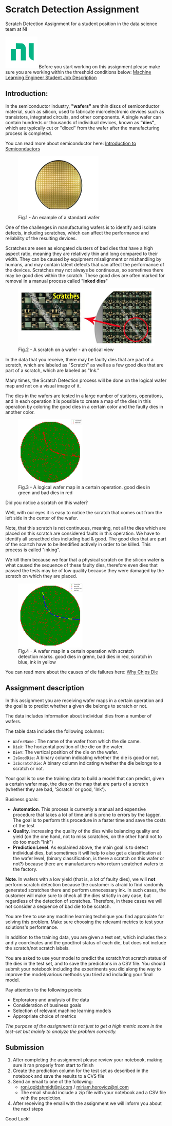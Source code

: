 # Scratch Detection Assignment
Scratch Detection Assignment for a student position in the data science team at NI

<img src="assets/NI_logo.png" width="100" height="100">
Before you start working on this assignment please make sure you are working within the threshold conditions below: <a href="https://pef.fa.us1.oraclecloud.com/hcmUI/CandidateExperience/en/sites/CX/job/4998">Machine Learning Engineer Student Job Description</a>

## Introduction:

In the semiconductor industry, **"wafers"** are thin discs of semiconductor material, such as silicon, used to fabricate microelectronic devices such as transistors, integrated circuits, and other components. A single wafer can contain hundreds or thousands of individual devices, known as **"dies"**, which are typically cut or "diced" from the wafer after the manufacturing process is completed.

You can read more about semiconductor here: <a href="https://www.amd.com/en/technologies/introduction-to-semiconductors//">Introduction to Semiconductors</a>

<figure>
  <img src="assets/wafer.jpeg" width="250" height="180" style="float: middle;">
  <figcaption>Fig.1 - An example of a standard wafer</figcaption>
</figure>

One of the challenges in manufacturing wafers is to identify and isolate defects, including scratches, which can affect the performance and reliability of the resulting devices. 

Scratches are seen as elongated clusters of bad dies that have a high aspect ratio, meaning they are relatively thin and long compared to their width. They can be caused by equipment misalignment or mishandling by humans, and may contain latent defects that can affect the performance of the devices. Scratches may not always be continuous, so sometimes there may be good dies within the scratch. These good dies are often marked for removal in a manual process called "**Inked dies**" 

<figure>
  <img src="assets/scratch.png">
  <figcaption>Fig.2 - A scratch on a wafer - an optical view</figcaption>
</figure>

In the data that you receive, there may be faulty dies that are part of a scratch, which are labeled as "Scratch" as well as a few good dies that are part of a scratch, which are labeled as "Ink."

Many times, the Scratch Detection process will be done on the logical wafer map and not on a visual image of it.

The dies in the wafers are tested in a large number of stations, operations, and in each operation it is possible to create a map of the dies in this operation by coloring the good dies in a certain color and the faulty dies in another color.

<figure>
  <img src="assets/wafer_map.png" width="200" height="200" style="float: middle;">
  <figcaption>Fig.3 - A logical wafer map in a certain operation. good dies in green and bad dies in red</figcaption>
</figure>

Did you notice a scratch on this wafer?

Well, with our eyes it is easy to notice the scratch that comes out from the left side in the center of the wafer. 

Note, that this scratch is not continuous, meaning, not all the dies which are placed on this scratch are considered faults in this operation. We have to identify all scracthed dies including bad & good. The good dies that are part of the scartch have to be itendified actively in order to be killed. This process is called "inking". 

We kill them because we fear that a physical scratch on the silicon wafer is what caused the sequence of these faulty dies, therefore even dies that passed the tests may be of low quality because they were damaged by the scratch on which they are placed.

<figure>
  <img src="assets/wafer_map_with_marks.png" width="200" height="200" style="float: middle;">
  <figcaption>Fig.4 - A wafer map in a certain operation with scratch detection marks. good dies in grenn, bad dies in red, scratch in blue, ink in yellow</figcaption>
</figure>

You can read more about the causes of die failures here: <a href="https://semiengineering.com/why-chips-die//">Why Chips Die</a>

## Assignment description

In this assignment you are receiving wafer maps in a certain operation and the goal is to predict whether a given die belongs to scratch or not.

The data includes information about individual dies from a number of wafers.

The table data includes the following columns:

-  `WaferName` : The name of the wafer from which the die came.
- `DieX`: The horizontal position of the die on the wafer.
- `DieY`: The vertical position of the die on the wafer.
- `IsGoodDie`: A binary column indicating whether the die is good or not.
- `IsScratchDie`: A binary column indicating whether the die belongs to a scratch or not.

Your goal is to use the training data to build a model that can predict, given a certain wafer map, the dies on the map that are parts of a scratch (whether they are bad, 'Scratch' or good, 'Ink').

Business goals:

- **Automation**. This process is currently a manual and expensive procedure that takes a lot of time and is prone to errors by the tagger. The goal is to perform this procedure in a faster time and save the costs of the test
- **Quality**. increasing the quality of the dies while balancing quality and yield (on the one hand, not to miss scratches, on the other hand not to do too much "Ink")
- **Prediction Level**. As explained above, the main goal is to detect individual dies, but sometimes it will help to also get a classification at the wafer level, (binary classification, is there a scratch on this wafer or not?) because there are manufacturers who return scratched wafers to the factory.

**Note**. In wafers with a low yield (that is, a lot of faulty dies), we will **not** perform scratch detection because the customer is afraid to find randomly generated scratches there and perform unnecessary ink. In such cases, the customer will make sure to check all the dies strictly in any case, but regardless of the detection of scratches. Therefore, in these cases we will not consider a sequence of bad die to be scratch. 

You are free to use any machine learning technique you find appropiate for solving this problem. Make sure choosing the relevamt metrics to test your solutions's performance.

In addition to the training data, you are given a test set, which includes the x and y coordinates and the good/not status of each die, but does not include the scratch/not scratch labels. 

You are asked to use your model to predict the scratch/not scratch status of the dies in the test set, and to save the predictions in a CSV file. You should submit your notebook including the experiments you did along the way to improve the model/various methods you tried and including your final model.

Pay attention to the following points:

- Exploratory and analysis of the data
- Consideration of business goals
- Selection of relevant machine learning models
- Appropriate choice of metrics

*The purpose of the assignment is not just to get a high metric score in the test-set but mainly to analyze the problem correctly.*

## Submission

1. After completing the assignment please review your notebook, making sure it ran properly from start to finish
2. Create the prediction column for the test set as described in the notebook and save the results to a CVS file
3. Send an email to one of the following:
    - roni.goldshmidt@ni.com / miriam.horovicz@ni.com 
    - The email should include a zip file with your notebook and a CSV file with the prediction.
4. After receiving the email with the assignment we will inform you about the next steps

Good Luck!
